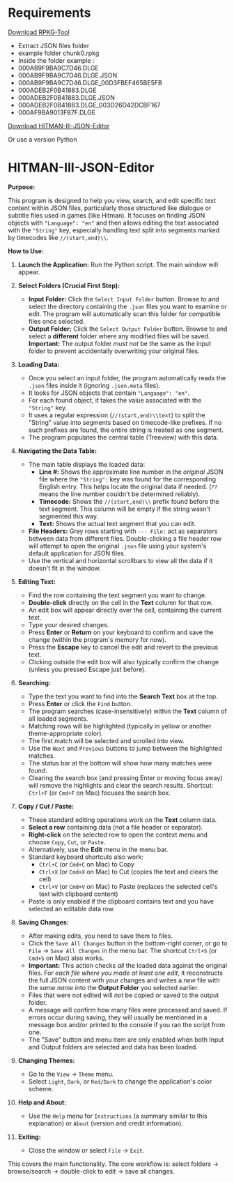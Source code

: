
#  Requirements
[Download RPKG-Tool](https://github.com/glacier-modding/RPKG-Tool)

- Extract JSON files folder
- example folder chunk0.rpkg
- Inside the folder example :
- 000AB9F9BA9C7D46.DLGE
- 000AB9F9BA9C7D46.DLGE.JSON
- 000AB9F9BA9C7D46.DLGE_00D3FBEF465BE5FB
- 000ADEB2F0B41883.DLGE
- 000ADEB2F0B41883.DLGE.JSON
- 000ADEB2F0B41883.DLGE_003D26D42DCBF167
- 000AF9BA9013F87F.DLGE


[Download HITMAN-III-JSON-Editor](https://github.com/MrGamesKingPro/HITMAN-III-JSON-Editor/releases/tag/HITMAN-III-JSON-Editor)

Or use a version Python

# HITMAN-III-JSON-Editor

**Purpose:**

This program is designed to help you view, search, and edit specific text content within JSON files, particularly those structured like dialogue or subtitle files used in games (like Hitman). It focuses on finding JSON objects with `"Language": "en"` and then allows editing the text associated with the `"String"` key, especially handling text split into segments marked by timecodes like `//(start,end)\\`.

**How to Use:**

1.  **Launch the Application:** Run the Python script. The main window will appear.

2.  **Select Folders (Crucial First Step):**
    *   **Input Folder:** Click the `Select Input Folder` button. Browse to and select the directory containing the `.json` files you want to examine or edit. The program will automatically scan this folder for compatible files once selected.
    *   **Output Folder:** Click the `Select Output Folder` button. Browse to and select a **different** folder where any modified files will be saved. **Important:** The output folder *must not* be the same as the input folder to prevent accidentally overwriting your original files.

3.  **Loading Data:**
    *   Once you select an input folder, the program automatically reads the `.json` files inside it (ignoring `.json.meta` files).
    *   It looks for JSON objects that contain `"Language": "en"`.
    *   For each found object, it takes the value associated with the `"String"` key.
    *   It uses a regular expression (`//(start,end)\\text`) to split the "String" value into segments based on timecode-like prefixes. If no such prefixes are found, the entire string is treated as one segment.
    *   The program populates the central table (Treeview) with this data.

4.  **Navigating the Data Table:**
    *   The main table displays the loaded data:
        *   **Line #:** Shows the approximate line number in the *original* JSON file where the `"String":` key was found for the corresponding English entry. This helps locate the original data if needed. (`??` means the line number couldn't be determined reliably).
        *   **Timecode:** Shows the `//(start,end)\\` prefix found before the text segment. This column will be empty if the string wasn't segmented this way.
        *   **Text:** Shows the actual text segment that you can edit.
    *   **File Headers:** Grey rows starting with `--- File:` act as separators between data from different files. Double-clicking a file header row will attempt to open the original `.json` file using your system's default application for JSON files.
    *   Use the vertical and horizontal scrollbars to view all the data if it doesn't fit in the window.

5.  **Editing Text:**
    *   Find the row containing the text segment you want to change.
    *   **Double-click** directly on the cell in the **Text** column for that row.
    *   An edit box will appear directly over the cell, containing the current text.
    *   Type your desired changes.
    *   Press **Enter** or **Return** on your keyboard to confirm and save the change (within the program's memory for now).
    *   Press the **Escape** key to cancel the edit and revert to the previous text.
    *   Clicking outside the edit box will also typically confirm the change (unless you pressed Escape just before).

6.  **Searching:**
    *   Type the text you want to find into the **Search Text** box at the top.
    *   Press **Enter** or click the `Find` button.
    *   The program searches (case-insensitively) within the **Text** column of all loaded segments.
    *   Matching rows will be highlighted (typically in yellow or another theme-appropriate color).
    *   The first match will be selected and scrolled into view.
    *   Use the `Next` and `Previous` buttons to jump between the highlighted matches.
    *   The status bar at the bottom will show how many matches were found.
    *   Clearing the search box (and pressing Enter or moving focus away) will remove the highlights and clear the search results. Shortcut: `Ctrl+F` (or `Cmd+F` on Mac) focuses the search box.

7.  **Copy / Cut / Paste:**
    *   These standard editing operations work on the **Text** column data.
    *   **Select a row** containing data (not a file header or separator).
    *   **Right-click** on the selected row to open the context menu and choose `Copy`, `Cut`, or `Paste`.
    *   Alternatively, use the **Edit** menu in the menu bar.
    *   Standard keyboard shortcuts also work:
        *   `Ctrl+C` (or `Cmd+C` on Mac) to Copy
        *   `Ctrl+X` (or `Cmd+X` on Mac) to Cut (copies the text and clears the cell)
        *   `Ctrl+V` (or `Cmd+V` on Mac) to Paste (replaces the selected cell's text with clipboard content)
    *   Paste is only enabled if the clipboard contains text and you have selected an editable data row.

8.  **Saving Changes:**
    *   After making edits, you need to save them to files.
    *   Click the `Save All Changes` button in the bottom-right corner, or go to `File` -> `Save All Changes` in the menu bar. The shortcut `Ctrl+S` (or `Cmd+S` on Mac) also works.
    *   **Important:** This action checks *all* the loaded data against the original files. For *each file where you made at least one edit*, it reconstructs the full JSON content with your changes and writes a *new* file with the *same name* into the **Output Folder** you selected earlier.
    *   Files that were not edited will *not* be copied or saved to the output folder.
    *   A message will confirm how many files were processed and saved. If errors occur during saving, they will usually be mentioned in a message box and/or printed to the console if you ran the script from one.
    *   The "Save" button and menu item are only enabled when both Input and Output folders are selected and data has been loaded.

9.  **Changing Themes:**
    *   Go to the `View` -> `Theme` menu.
    *   Select `Light`, `Dark`, or `Red/Dark` to change the application's color scheme.

10. **Help and About:**
    *   Use the `Help` menu for `Instructions` (a summary similar to this explanation) or `About` (version and credit information).

11. **Exiting:**
    *   Close the window or select `File` -> `Exit`.

This covers the main functionality. The core workflow is: select folders -> browse/search -> double-click to edit -> save all changes.
